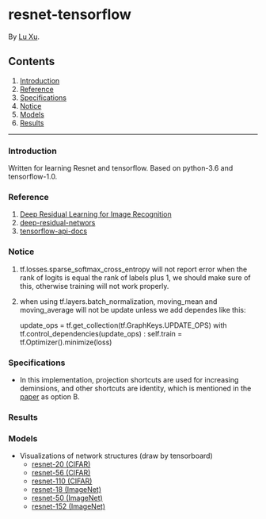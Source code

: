 resnet-tensorflow
=================

By [Lu Xu](https://github.com/LuXu1113).

Contents
--------
1. [Introduction](#introduction)
1. [Reference](#reference)
1. [Specifications](#specifications)
1. [Notice](#notice)
1. [Models](#models)
1. [Results](#results)

---

### Introduction

Written for learning Resnet and tensorflow. Based on python-3.6 and tensorflow-1.0.

### Reference

1. [Deep Residual Learning for Image Recognition](http://arxiv.org/abs/1512.03385)
1. [deep-residual-networs](https://github.com/KaimingHe/deep-residual-networks)
1. [tensorflow-api-docs](http://www.tensorfly.cn/tfdoc/api_docs/index.html)

### Notice

1. tf.losses.sparse_softmax_cross_entropy will not report error when the rank of logits is equal the rank of labels plus 1, we should make sure of this, otherwise training will not work properly.
1. when using tf.layers.batch_normalization, moving_mean and moving_average will not be update unless we add dependes like this:

    update_ops      = tf.get_collection(tf.GraphKeys.UPDATE_OPS)
    with tf.control_dependencies(update_ops) :
        self.train  = tf.Optimizer().minimize(loss)

### Specifications

* In this implementation, projection shortcuts are used for increasing deminsions, and other shortcuts are identity, which is mentioned in the [paper](http://arxiv.org/abs/1512.03385) as option B.

### Results

### Models

* Visualizations of network structures (draw by tensorboard)
    - [resnet-20 (CIFAR)](https://github.com/LuXu1113/resnet-tensorflow/blob/master/models/cifar10_resnet20.png)
    - [resnet-56 (CIFAR)]()
    - [resnet-110 (CIFAR)]()
    - [resnet-18 (ImageNet)]()
    - [resnet-50 (ImageNet)]()
    - [resnet-152 (ImageNet)]()


